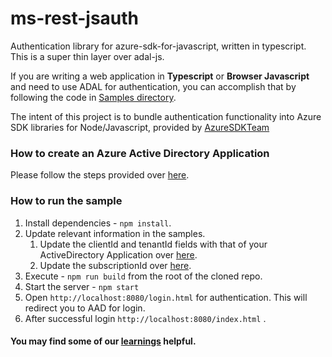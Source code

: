 # ms-rest-jsauth
Authentication library for azure-sdk-for-javascript, written in typescript. This is a super thin layer over adal-js.

If you are writing a web application in **Typescript**  or **Browser Javascript** and need to use ADAL for authentication, you can accomplish that by following the code in [Samples directory](./sample).

The intent of this project is to bundle authentication functionality into Azure SDK libraries for Node/Javascript, provided by [AzureSDKTeam](https://www.npmjs.com/~windowsazure)

### How to create an Azure Active Directory Application

Please follow the steps provided over [here](./app-creation.md).

### How to run the sample

1. Install dependencies - `npm install`.
2. Update relevant information in the samples.
   1. Update the clientId and tenantId fields with that of your ActiveDirectory Application over [here](https://github.com/balajikris/ms-rest-jsauth/blob/master/sample/client/authConstants.ts#L7).
   2. Update the subscriptionId over [here](https://github.com/balajikris/ms-rest-jsauth/blob/master/sample/client/browser-sample.ts#L6).
3. Execute - `npm run build` from the root of the cloned repo.
4. Start the server - `npm start`
5. Open `http://localhost:8080/login.html` for authentication. This will redirect you to AAD for login.
6. After successful login `http://localhost:8080/index.html` .

#### You may find some of our [learnings](./sample/Notes.md) helpful.
